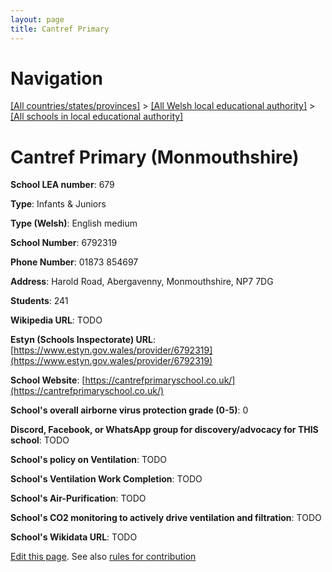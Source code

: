 ```yaml
---
layout: page
title: Cantref Primary
---
```

# Navigation

[[All countries/states/provinces]](../../..) > [[All Welsh local educational authority]](../..) > [[All schools in local educational authority]](..)

# Cantref Primary (Monmouthshire)

**School LEA number**: 679

**Type**: Infants & Juniors

**Type (Welsh)**: English medium

**School Number**: 6792319

**Phone Number**: 01873 854697

**Address**: Harold Road, Abergavenny, Monmouthshire, NP7 7DG

**Students**: 241

**Wikipedia URL**: TODO

**Estyn (Schools Inspectorate) URL**: [https://www.estyn.gov.wales/provider/6792319](https://www.estyn.gov.wales/provider/6792319)

**School Website**: [https://cantrefprimaryschool.co.uk/](https://cantrefprimaryschool.co.uk/)

**School's overall airborne virus protection grade (0-5)**: 0

**Discord, Facebook, or WhatsApp group for discovery/advocacy for THIS school**: TODO

**School's policy on Ventilation**: TODO

**School's Ventilation Work Completion**: TODO

**School's Air-Purification**: TODO

**School's CO2 monitoring to actively drive ventilation and filtration**: TODO

**School's Wikidata URL**: TODO




[Edit this page](https://github.com/VentilationProject/Wales/edit/prif/./Monmouthshire/Cantref_Primary.md). See also [rules for contribution](../../../contribution-rules/)